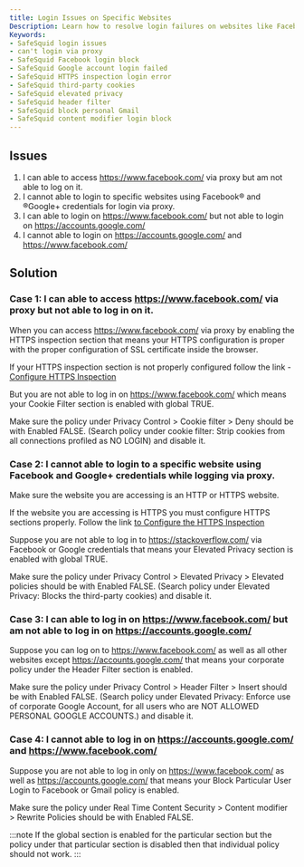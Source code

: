 ```yaml
---
title: Login Issues on Specific Websites  
Description: Learn how to resolve login failures on websites like Facebook and Google when using SafeSquid proxy, by disabling cookie filters, adjusting header filters, and configuring HTTPS inspection correctly.  
Keywords:  
- SafeSquid login issues  
- can't login via proxy  
- SafeSquid Facebook login block  
- SafeSquid Google account login failed  
- SafeSquid HTTPS inspection login error  
- SafeSquid third-party cookies  
- SafeSquid elevated privacy  
- SafeSquid header filter  
- SafeSquid block personal Gmail  
- SafeSquid content modifier login block  
---
```


## Issues
1. I can able to access https://www.facebook.com/ via proxy but am not able to log on it.
1. I cannot able to login to specific websites using Facebook® and ®Google+ credentials for login via proxy.
1. I can able to login on https://www.facebook.com/ but not able to login on https://accounts.google.com/
1. I cannot able to login on https://accounts.google.com/ and https://www.facebook.com/

## Solution
### Case 1: I can able to access https://www.facebook.com/ via proxy but not able to log in on it.

When you can access https://www.facebook.com/ via proxy by enabling the HTTPS inspection section that means your HTTPS configuration is proper with the proper configuration of SSL certificate inside the browser.

If your HTTPS inspection section is not properly configured follow the link - [Configure HTTPS Inspection](/docs/07-SSL%20Inspection/Setup%20SSL%20Inspection.md)

But you are not able to log in on https://www.facebook.com/ which means your Cookie Filter section is enabled with global TRUE.

Make sure the policy under Privacy Control > Cookie filter > Deny should be with Enabled FALSE. (Search policy under cookie filter: Strip cookies from all connections profiled as NO LOGIN) and disable it.

### Case 2: I cannot able to login to a specific website using Facebook and Google+ credentials while logging via proxy.

Make sure the website you are accessing is an HTTP or HTTPS website.

If the website you are accessing is HTTPS you must configure HTTPS sections properly. Follow the link [to Configure the HTTPS Inspection](/docs/07-SSL%20Inspection/Setup%20SSL%20Inspection.md)

Suppose you are not able to log in to https://stackoverflow.com/ via Facebook or Google credentials that means your Elevated Privacy section is enabled with global TRUE.

Make sure the policy under Privacy Control > Elevated Privacy > Elevated policies should be with Enabled FALSE. (Search policy under Elevated Privacy: Blocks the third-party cookies) and disable it.

### Case 3: I can able to log in on https://www.facebook.com/ but am not able to log in on https://accounts.google.com/

Suppose you can log on to https://www.facebook.com/ as well as all other websites except https://accounts.google.com/ that means your corporate policy under the Header Filter section is enabled.

Make sure the policy under Privacy Control > Header Filter > Insert should be with Enabled FALSE. (Search policy under Elevated Privacy: Enforce use of corporate Google Account, for all users who are NOT ALLOWED PERSONAL GOOGLE ACCOUNTS.) and disable it.

### Case 4: I cannot able to log in on https://accounts.google.com/ and https://www.facebook.com/

Suppose you are not able to log in only on https://www.facebook.com/ as well as https://accounts.google.com/ that means your Block Particular User Login to Facebook or Gmail policy is enabled.

Make sure the policy under Real Time Content Security > Content modifier > Rewrite Policies should be with Enabled FALSE.

:::note
If the global section is enabled for the particular section but the policy under that particular section is disabled then that individual policy should not work.
:::